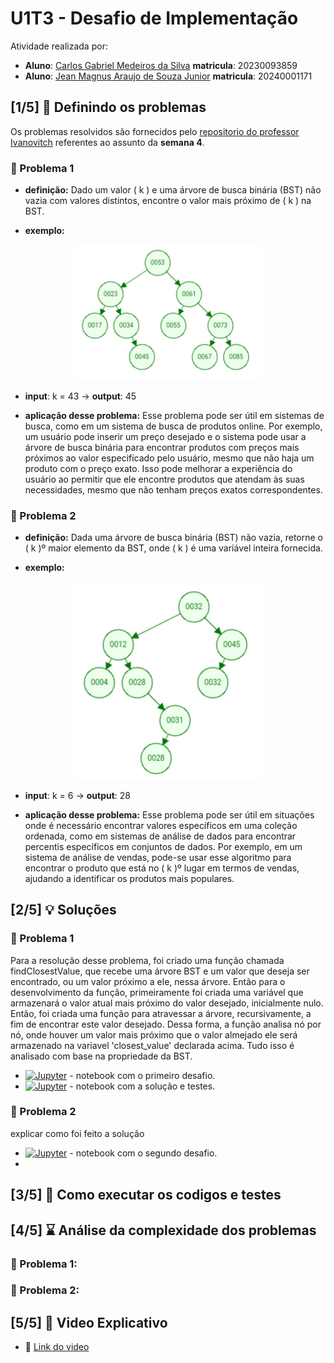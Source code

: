 # U1T3 - Desafio de Implementação

Atividade realizada por:
- **Aluno**: [Carlos Gabriel Medeiros da Silva](https://github.com/CarlosG18) **matricula**: 20230093859
- **Aluno**: [Jean Magnus Araujo de Souza Junior](https://github.com/JeanMagnus) **matricula**: 20240001171

## [1/5] 🤔 Definindo os problemas

Os problemas resolvidos são fornecidos pelo [repositorio do professor Ivanovitch](https://github.com/ivanovitchm/datastructure) referentes ao assunto da **semana 4**.


### 📌 Problema 1

- **definição:** Dado um valor ( k ) e uma árvore de busca binária (BST) não vazia com valores distintos, encontre o valor mais próximo de ( k ) na BST.

- **exemplo:**
<center>
    <img width=300 src="https://github.com/CarlosG18/aedii_dca0209/blob/main/unidade1/U1T3/imgs/problema1.jpg"></img>
</center>

- **input**: k = 43 -> **output**: 45

- **aplicação desse problema:** Esse problema pode ser útil em sistemas de busca, como em um sistema de busca de produtos online. Por exemplo, um usuário pode inserir um preço desejado e o sistema pode usar a árvore de busca binária para encontrar produtos com preços mais próximos ao valor especificado pelo usuário, mesmo que não haja um produto com o preço exato. Isso pode melhorar a experiência do usuário ao permitir que ele encontre produtos que atendam às suas necessidades, mesmo que não tenham preços exatos correspondentes.

### 📌 Problema 2

- **definição:** Dada uma árvore de busca binária (BST) não vazia, retorne o ( k )º maior elemento da BST, onde ( k ) é uma variável inteira fornecida.

- **exemplo:**
<center>
    <img width=300 src="https://github.com/CarlosG18/aedii_dca0209/blob/main/unidade1/U1T3/imgs/problema2.jpg"></img>
</center>

- **input**: k = 6 -> **output**: 28

- **aplicação desse problema:** Esse problema pode ser útil em situações onde é necessário encontrar valores específicos em uma coleção ordenada, como em sistemas de análise de dados para encontrar percentis específicos em conjuntos de dados. Por exemplo, em um sistema de análise de vendas, pode-se usar esse algoritmo para encontrar o produto que está no ( k )º lugar em termos de vendas, ajudando a identificar os produtos mais populares.

## [2/5] 💡 Soluções

### 📌 Problema 1

Para a resolução desse problema, foi criado uma função chamada  findClosestValue, que recebe uma árvore BST e um valor que deseja ser encontrado, ou um valor próximo a ele, nessa árvore. Então para o desenvolvimento da função, primeiramente foi criada uma variável que armazenará o valor atual mais próximo do valor desejado, inicialmente nulo. Então, foi criada uma função para atravessar a árvore, recursivamente, a fim de encontrar este valor desejado. Dessa forma, a função analisa nó por nó, onde houver um valor mais próximo que o valor almejado ele será armazenado na variavel 'closest_value' declarada acima. Tudo isso é analisado com base na propriedade da BST.

- [![Jupyter](https://img.shields.io/badge/-Notebook-191A1B?style=flat-square&logo=jupyter)](https://github.com/CarlosG18/aedii_dca0209/blob/main/unidade1/U1T3/challenge_01_closestvalue.ipynb) - notebook com o primeiro desafio.
-  [![Jupyter](https://img.shields.io/badge/-Notebook-191A1B?style=flat-square&logo=jupyter)](https://github.com/CarlosG18/aedii_dca0209/blob/main/unidade1/U1T3/challenge_01_closestvalue.ipynb) - notebook com a solução e testes.

### 📌 Problema 2

explicar como foi feito a solução

- [![Jupyter](https://img.shields.io/badge/-Notebook-191A1B?style=flat-square&logo=jupyter)](https://github.com/CarlosG18/aedii_dca0209/blob/main/unidade1/U1T3/challenge_02_kth_largest.ipynb) - notebook com o segundo desafio.
- 

## [3/5] 🧪 Como executar os codigos e testes

## [4/5] ⌛ Análise da complexidade dos problemas

### 📌 Problema 1:

### 📌 Problema 2:

## [5/5] 🎥 Video Explicativo

- 🎥 [Link do video](https://drive.google.com/file/d/14LrgX_7vX5yoe7F-W9U4S-vjGLZN6J7S/view?usp=sharing)
